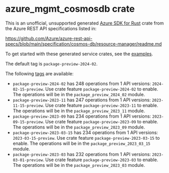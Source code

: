 # azure_mgmt_cosmosdb crate

This is an unofficial, unsupported generated [Azure SDK for Rust](https://github.com/Azure/azure-sdk-for-rust/tree/legacy) crate from the Azure REST API specifications listed in:

https://github.com/Azure/azure-rest-api-specs/blob/main/specification/cosmos-db/resource-manager/readme.md

To get started with these generated service crates, see the [examples](https://github.com/Azure/azure-sdk-for-rust/blob/legacy/services/README.md#examples).

The default tag is `package-preview-2024-02`.

The following [tags](https://github.com/Azure/azure-sdk-for-rust/blob/legacy/services/tags.md) are available:

- `package-preview-2024-02` has 248 operations from 1 API versions: `2024-02-15-preview`. Use crate feature `package-preview-2024-02` to enable. The operations will be in the `package_preview_2024_02` module.
- `package-preview-2023-11` has 247 operations from 1 API versions: `2023-11-15-preview`. Use crate feature `package-preview-2023-11` to enable. The operations will be in the `package_preview_2023_11` module.
- `package-preview-2023-09` has 234 operations from 1 API versions: `2023-09-15-preview`. Use crate feature `package-preview-2023-09` to enable. The operations will be in the `package_preview_2023_09` module.
- `package-preview-2023-03-15` has 234 operations from 1 API versions: `2023-03-15-preview`. Use crate feature `package-preview-2023-03-15` to enable. The operations will be in the `package_preview_2023_03_15` module.
- `package-preview-2023-03` has 232 operations from 1 API versions: `2023-03-01-preview`. Use crate feature `package-preview-2023-03` to enable. The operations will be in the `package_preview_2023_03` module.